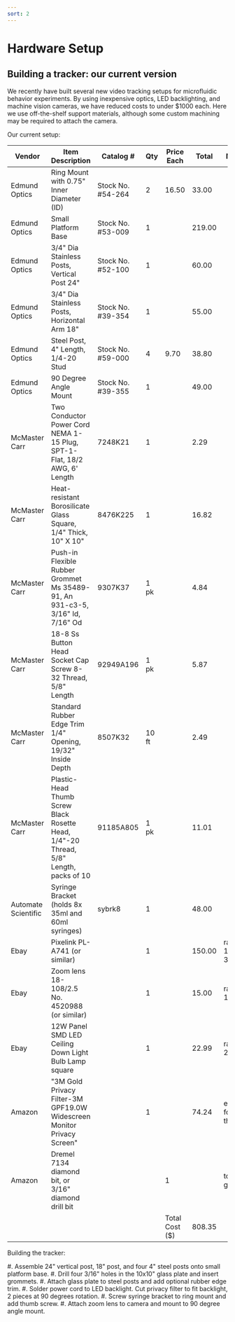 ```yaml
---
sort: 2
---
```


# Hardware Setup

## Building a tracker: our current version 
We recently have built several new video tracking setups for microfluidic behavior experiments. By using inexpensive optics, LED backlighting, and machine vision cameras, we have reduced costs to under $1000 each.  Here we use off-the-shelf support materials, although some custom machining may be required to attach the camera.

Our current setup:

| Vendor | Item Description | Catalog # | Qty | Price Each | Total | Notes |
|-----|-----|-----|-----|-----|-----|-----|
| Edmund Optics | Ring Mount with 0.75" Inner Diameter (ID) | Stock No. #54-264 | 2 | 16.50 | 33.00 |  |
| Edmund Optics | Small Platform Base  | Stock No. #53-009 | 1 |  | 219.00 |  |
| Edmund Optics | 3/4" Dia Stainless Posts, Vertical Post 24"  | Stock No. #52-100 | 1 |  | 60.00 |  |
| Edmund Optics | 3/4" Dia Stainless Posts, Horizontal Arm 18" | Stock No. #39-354 | 1 |  | 55.00 |  |
| Edmund Optics | Steel Post, 4" Length, 1/4-20 Stud | Stock No. #59-000 | 4 | 9.70 | 38.80 |  |
| Edmund Optics | 90 Degree Angle Mount | Stock No. #39-355 | 1 |  | 49.00 |  |
| McMaster Carr | Two Conductor Power Cord NEMA 1-15 Plug, SPT-1-Flat, 18/2 AWG, 6' Length | 7248K21 | 1 |  | 2.29 |  |
| McMaster Carr | Heat-resistant Borosilicate Glass Square, 1/4" Thick, 10" X 10" | 8476K225 | 1 |  | 16.82 |  |
| McMaster Carr | Push-in Flexible Rubber Grommet Ms 35489-91, An 931-c3-5, 3/16" Id, 7/16" Od | 9307K37 | 1 pk |  | 4.84 |  |
| McMaster Carr | 18-8 Ss Button Head Socket Cap Screw 8-32 Thread, 5/8" Length | 92949A196 | 1 pk |  | 5.87 |  |
| McMaster Carr | Standard Rubber Edge Trim 1/4" Opening, 19/32" Inside Depth | 8507K32 | 10 ft |  | 2.49 |  |
| McMaster Carr | Plastic-Head Thumb Screw Black Rosette Head, 1/4"-20 Thread, 5/8" Length, packs of 10 | 91185A805 | 1 pk |  | 11.01 |  |
| Automate Scientific | Syringe Bracket (holds 8x 35ml and 60ml syringes) | sybrk8 | 1 |  | 48.00 |  |
| Ebay | Pixelink PL-A741 (or similar) |  | 1 |  | 150.00 | range 150-300 |
| Ebay | Zoom lens 18-108/2.5 No. 4520988 (or similar) |  | 1 |  | 15.00 | range 15-75 |
| Ebay | 12W Panel SMD LED Ceiling Down Light Bulb Lamp square |  | 1 |  | 22.99 | range 23-28 |
| Amazon | "3M Gold Privacy Filter-3M GPF19.0W Widescreen Monitor Privacy Screen" |  | 1 |  | 74.24 | enough for three |
| Amazon | Dremel 7134 diamond bit, or 3/16" diamond drill bit |  |  | 1 |  | to drill glass |
|  |  |  |  | Total Cost ($) | 808.35 |  |

Building the tracker:

#.  Assemble 24" vertical post, 18" post, and four 4" steel posts onto small platform base.
#.  Drill four 3/16" holes in the 10x10" glass plate and insert grommets.
#.  Attach glass plate to steel posts and add optional rubber edge trim.
#.  Solder power cord to LED backlight.  Cut privacy filter to fit backlight, 2 pieces at 90 degrees rotation.
#.  Screw syringe bracket to ring mount and add thumb screw.
#.  Attach zoom lens to camera and mount to 90 degree angle mount.








